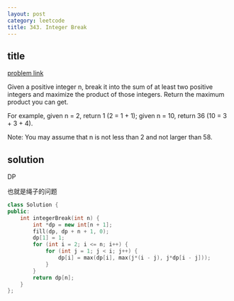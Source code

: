 ```yaml
---
layout: post
category: leetcode
title: 343. Integer Break
---
```


## title
[problem link](https://leetcode.com/problems/integer-break/description/)


Given a positive integer n, break it into the sum of at least two positive integers and maximize the product of those integers. Return the maximum product you can get.

For example, given n = 2, return 1 (2 = 1 + 1); given n = 10, return 36 (10 = 3 + 3 + 4).

Note: You may assume that n is not less than 2 and not larger than 58.

## solution

DP

也就是绳子的问题

```c++
class Solution {
public:
	int integerBreak(int n) {
		int *dp = new int[n + 1];
		fill(dp, dp + n + 1, 0);
		dp[1] = 1;
		for (int i = 2; i <= n; i++) {
			for (int j = 1; j < i; j++) {
				dp[i] = max(dp[i], max(j*(i - j), j*dp[i - j]));
			}
		}
		return dp[n];
	}
};

```